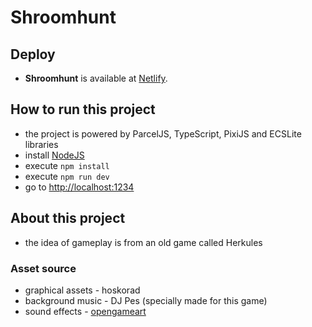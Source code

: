 # Shroomhunt

## Deploy

- **Shroomhunt** is available at [Netlify](https://shroomhunt.netlify.app).
## How to run this project
- the project is powered by ParcelJS, TypeScript, PixiJS and ECSLite libraries
- install [NodeJS](https://nodejs.org/en/download/)
- execute `npm install`
- execute `npm run dev`
- go to [http://localhost:1234](http://localhost:1234)

## About this project
- the idea of gameplay is from an old game called Herkules
### Asset source
- graphical assets - hoskorad
- background music - DJ Pes (specially made for this game)
- sound effects - [opengameart](https://opengameart.org/content/rpg-sound-pack)

